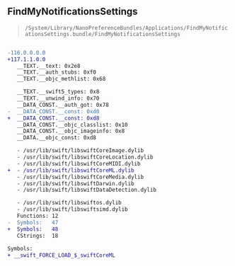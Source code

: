 ## FindMyNotificationsSettings

> `/System/Library/NanoPreferenceBundles/Applications/FindMyNotificationsSettings.bundle/FindMyNotificationsSettings`

```diff

-116.0.0.0.0
+117.1.1.0.0
   __TEXT.__text: 0x2e8
   __TEXT.__auth_stubs: 0xf0
   __TEXT.__objc_methlist: 0x68

   __TEXT.__swift5_types: 0x8
   __TEXT.__unwind_info: 0x70
   __DATA_CONST.__auth_got: 0x78
-  __DATA_CONST.__const: 0xd0
+  __DATA_CONST.__const: 0xd8
   __DATA_CONST.__objc_classlist: 0x10
   __DATA_CONST.__objc_imageinfo: 0x8
   __DATA.__objc_const: 0xd8

   - /usr/lib/swift/libswiftCoreImage.dylib
   - /usr/lib/swift/libswiftCoreLocation.dylib
   - /usr/lib/swift/libswiftCoreMIDI.dylib
+  - /usr/lib/swift/libswiftCoreML.dylib
   - /usr/lib/swift/libswiftCoreMedia.dylib
   - /usr/lib/swift/libswiftDarwin.dylib
   - /usr/lib/swift/libswiftDataDetection.dylib

   - /usr/lib/swift/libswiftos.dylib
   - /usr/lib/swift/libswiftsimd.dylib
   Functions: 12
-  Symbols:   47
+  Symbols:   48
   CStrings:  18
 
Symbols:
+ __swift_FORCE_LOAD_$_swiftCoreML

```
